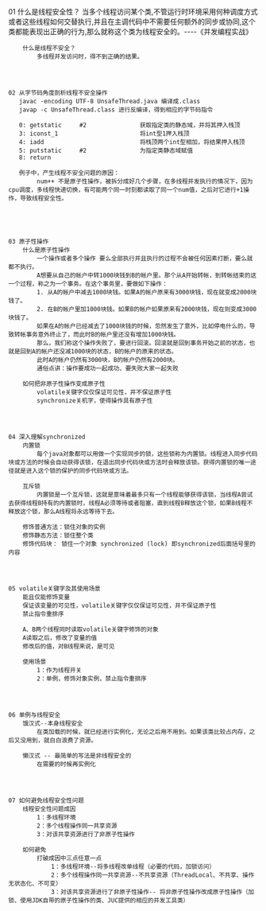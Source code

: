 01 什么是线程安全性？
		当多个线程访问某个类,不管运行时环境采用何种调度方式或者这些线程如何交替执行,并且在主调代码中不需要任何额外的同步或协同,这个类都能表现出正确的行为,那么就称这个类为线程安全的。----《并发编程实战》

		什么是线程不安全？
			多线程并发访问时，得不到正确的结果。




	02 从字节码角度剖析线程不安全操作
	   javac -encoding UTF-8 UnsafeThread.java 编译成.class
	   javap -c UnsafeThread.class 进行反编译，得到相应的字节码指令

	   0: getstatic     #2               获取指定类的静态域，并将其押入栈顶
       3: iconst_1						 将int型1押入栈顶
       4: iadd							 将栈顶两个int型相加，将结果押入栈顶
       5: putstatic     #2               为指定类静态域赋值
       8: return

       例子中，产生线程不安全问题的原因：
       		num++ 不是原子性操作，被拆分成好几个步骤，在多线程并发执行的情况下，因为cpu调度，多线程快递切换，有可能两个同一时刻都读取了同一个num值，之后对它进行+1操作，导致线程安全性。





    03 原子性操作
    	什么是原子性操作
    		一个操作或者多个操作 要么全部执行并且执行的过程不会被任何因素打断，要么就都不执行。
    		A想要从自己的帐户中转1000块钱到B的帐户里。那个从A开始转帐，到转帐结束的这一个过程，称之为一个事务。在这个事务里，要做如下操作：
			1. 从A的帐户中减去1000块钱。如果A的帐户原来有3000块钱，现在就变成2000块钱了。
			2. 在B的帐户里加1000块钱。如果B的帐户如果原来有2000块钱，现在则变成3000块钱了。
			如果在A的帐户已经减去了1000块钱的时候，忽然发生了意外，比如停电什么的，导致转帐事务意外终止了，而此时B的帐户里还没有增加1000块钱。
			那么，我们称这个操作失败了，要进行回滚。回滚就是回到事务开始之前的状态，也就是回到A的帐户还没减1000块的状态，B的帐户的原来的状态。
			此时A的帐户仍然有3000块，B的帐户仍然有2000块。
			通俗点讲：操作要成功一起成功、要失败大家一起失败

    	如何把非原子性操作变成原子性
    		volatile关键字仅仅保证可见性，并不保证原子性
    		synchronize关机字，使得操作具有原子性




    04 深入理解synchronized
    	内置锁
    		每个java对象都可以用做一个实现同步的锁，这些锁称为内置锁。线程进入同步代码块或方法的时候会自动获得该锁，在退出同步代码块或方法时会释放该锁。获得内置锁的唯一途径就是进入这个锁的保护的同步代码块或方法。

    	互斥锁
    		内置锁是一个互斥锁，这就是意味着最多只有一个线程能够获得该锁，当线程A尝试去获得线程B持有的内置锁时，线程A必须等待或者阻塞，直到线程B释放这个锁，如果B线程不释放这个锁，那么A线程将永远等待下去。

    	修饰普通方法：锁住对象的实例
    	修饰静态方法：锁住整个类
    	修饰代码块： 锁住一个对象 synchronized (lock) 即synchronized后面括号里的内容




    05 volatile关键字及其使用场景
    	能且仅能修饰变量
    	保证该变量的可见性，volatile关键字仅仅保证可见性，并不保证原子性
    	禁止指令重排序

    	A、B两个线程同时读取volatile关键字修饰的对象
    	A读取之后，修改了变量的值
    	修改后的值，对B线程来说，是可见

    	使用场景
    		1：作为线程开关
    		2：单例，修饰对象实例，禁止指令重排序




   	06 单例与线程安全
   		饿汉式--本身线程安全
			在类加载的时候，就已经进行实例化，无论之后用不用到。如果该类比较占内存，之后又没用到，就白白浪费了资源。

   		懒汉式 -- 最简单的写法是非线程安全的
   			在需要的时候再实例化




   	07 如何避免线程安全性问题
   		线程安全性问题成因
   			1：多线程环境
   			2：多个线程操作同一共享资源
   			3：对该共享资源进行了非原子性操作

   		如何避免
   			打破成因中三点任意一点
	   			1：多线程环境--将多线程改单线程（必要的代码，加锁访问）
	   			2：多个线程操作同一共享资源--不共享资源（ThreadLocal、不共享、操作无状态化、不可变）
	   			3：对该共享资源进行了非原子性操作-- 将非原子性操作改成原子性操作（加锁、使用JDK自带的原子性操作的类、JUC提供的相应的并发工具类）
